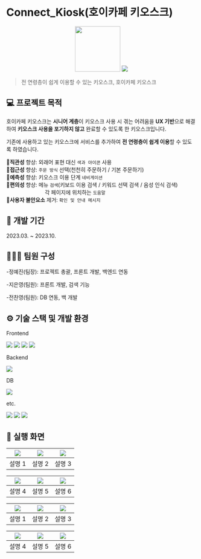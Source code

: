 # Connect_Kiosk(호이카페 키오스크)
<p align="center">
    <img src="https://github.com/JiEunyoung/hoi_kiosk_project/assets/137987981/655bb8db-be8b-4ad9-9854-dfe7d164f41d" width="120px"/>
    <img src="https://github.com/JiEunyoung/hoi_kiosk_project/assets/137987981/d6104ff7-ce06-4e57-b694-fe23f8fb321c"/>   
</p>

> 전 연령층이 쉽게 이용할 수 있는 키오스크, 호이카페 키오스크

## 💻 프로젝트 목적
호이카페 키오스크는 **시니어 계층**이 키오스크 사용 시 겪는 어려움을 **UX 기반**으로 해결하여 **키오스크 사용을 포기하지 않고** 완료할 수 있도록 한 키오스크입니다. 

기존에 사용하고 있는 키오스크에 서비스를 추가하여 **전 연령층이 쉽게 이용**할 수 있도록 하였습니다.

🔺**직관성** 향상: 외래어 표현 대신 `색과 아이콘` 사용     
🔺**접근성** 향상: `주문 방식` 선택(천천히 주문하기 / 기본 주문하기)     
🔺**예측성** 향상: 키오스크 이용 단계 `네비게이션`      
🔺**편의성** 향상: 메뉴 `검색`(키보드 이용 검색 / 키워드 선택 검색 / 음성 인식 검색)   
&ensp;&ensp;&ensp;&ensp;&ensp;&ensp;&ensp;&nbsp;&ensp;&ensp;&ensp;&ensp;&ensp;&ensp;&ensp;각 페이지에 위치하는 `도움말`        
🔻**사용자 불안요소** 제거: `확인 및 안내 메시지`    


## 📆 개발 기간
2023.03. ~ 2023.10.


## 🧑‍🤝‍🧑 팀원 구성

-정예진(팀장): 프로젝트 총괄, 프론트 개발, 백엔드 연동


-지은영(팀원): 프론트 개발, 검색 기능


-전찬영(팀원): DB 연동, 백 개발


## ⚙️ 기술 스택 및 개발 환경
Frontend <br>

<img src="https://img.shields.io/badge/HTML5-E34F26?style=for-the-badge&logo=html5&logoColor=white"> <img src="https://img.shields.io/badge/CSS3-1572B6?style=for-the-badge&logo=css3&logoColor=white"> <img src="https://img.shields.io/badge/javascript-F7DF1E?style=for-the-badge&logo=javascript&logoColor=black"> <img src="https://img.shields.io/badge/bootstrap-7952B3?style=for-the-badge&logo=bootstrap&logoColor=white">

Backend <br>

<img src="https://img.shields.io/badge/node.js 19.8.1-339933?style=for-the-badge&logo=Node.js&logoColor=white">

DB <br>

<img src="https://img.shields.io/badge/mysql 8.0.35-4479A1?style=for-the-badge&logo=mysql&logoColor=white">

etc. <br>

<img src="https://img.shields.io/badge/github-181717?style=for-the-badge&logo=github&logoColor=white"> <img src="https://img.shields.io/badge/git-F05032?style=for-the-badge&logo=git&logoColor=white"> <img src="https://img.shields.io/badge/Visual Studio Code  1.75.1-007ACC?style=for-the-badge&logo=Visual Studio Code&logoColor=white"> 


## 📌 실행 화면
| <img src="https://github.com/JiEunyoung/hoi_kiosk_project/assets/137987981/38a5aa19-e464-4948-bb7b-a43079fbac6e"/> | <img src="https://github.com/JiEunyoung/hoi_kiosk_project/assets/137987981/3332b983-4e29-4006-bbea-640340664775"/> | <img src="https://github.com/JiEunyoung/hoi_kiosk_project/assets/137987981/e9a019c1-242f-47a5-b64a-337b2d4c779b"/> |
| ---------------- | ---------------- | ---------------- |
| 설명 1            | 설명 2            | 설명 3            |

| <img src="https://github.com/JiEunyoung/hoi_kiosk_project/assets/137987981/853cd953-a0e9-485d-bebf-6bfbf9f9c37f"/> | <img src="https://github.com/JiEunyoung/hoi_kiosk_project/assets/137987981/e6164614-0946-4d19-8d65-1eed6cc6379d"/> | <img src="https://github.com/JiEunyoung/hoi_kiosk_project/assets/137987981/bd6f8291-1f5a-48de-9753-425135ffb761"/> |
| ---------------- | ---------------- | ---------------- |
| 설명 4            | 설명 5            | 설명 6            |

| <img src="https://github.com/JiEunyoung/hoi_kiosk_project/assets/137987981/f39046c0-fd89-4de5-8f5d-1662c3093adb"/> | <img src="https://github.com/JiEunyoung/hoi_kiosk_project/assets/137987981/5e7d44a7-8514-402c-9ccc-60ff5335ed53"/> | <img src="https://github.com/JiEunyoung/hoi_kiosk_project/assets/137987981/dd9d7f48-6960-4caf-a478-ab6998602dcb"/> |
| ---------------- | ---------------- | ---------------- |
| 설명 1            | 설명 2            | 설명 3            |

| <img src="https://github.com/JiEunyoung/hoi_kiosk_project/assets/137987981/5162f2a9-c8f1-4db8-8fe8-215fb65d8f2b"/> | <img src="https://github.com/JiEunyoung/hoi_kiosk_project/assets/137987981/c02a766d-c3b8-4b1f-858b-1d17bd7d2eeb"/> | <img src="https://github.com/JiEunyoung/hoi_kiosk_project/assets/137987981/f3528a43-9179-4fe0-907b-cc607a2c7d01"/> |
| ---------------- | ---------------- | ---------------- |
| 설명 4            | 설명 5            | 설명 6            |

